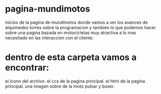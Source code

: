 # pagina-mundimotos

inicios de la pagina de mundimotos 
donde vamos a ver los avances de alquimedes torres sobre la programacion y tambien lo que podemos hacer sobre una pagina
bazada en motocicletas muy atractiva a lo mas necesitado en las interaccion con el cliente.

# dentro de esta carpeta vamos a encontrar:
el icono del archivo.
el ccs de la pagina principal.
el html de la pagina principal.
una imagen sobre de la moto pulsar y boxer.
